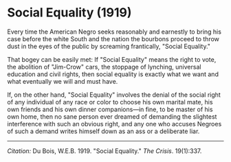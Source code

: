<!--
title:   Social Equality
author:  Du Bois, W.E.B.
journal: The Crisis
year:    1919
volume:  19
issue:   1
pages:   337
-->
# Social Equality (1919)

Every time the American Negro seeks reasonably and earnestly to bring his case before the white South and the nation the bourbons proceed to throw dust in the eyes of the public by screaming frantically, "Social Equality."

That bogey can be easily met: If "Social Equality" means the right to vote, the abolition of "Jim-Crow" cars, the stoppage of lynching, universal education and civil rights, then social equality is exactly what we want and what eventually we will and must have.

If, on the other hand, "Social Equality" involves the denial of the social right of any individual of any race or color to choose his own marital mate, his own friends and his own dinner companions—in fine, to be master of his own home, then no sane person ever dreamed of demanding the slightest interference with such an obvious right, and any one who accuses Negroes of such a demand writes himself down as an ass or a deliberate liar.

______________
*Citation:* Du Bois, W.E.B. 1919. "Social Equality." *The Crisis*. 19(1):337.
